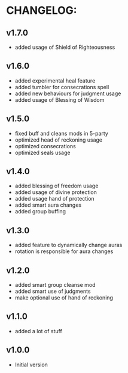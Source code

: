 # CHANGELOG:
## v1.7.0
- added usage of Shield of Righteousness
## v1.6.0
- added experimental heal feature
- added tumbler for consecrations spell
- added new behaviours for judgment usage
- added usage of Blessing of Wisdom
## v1.5.0
- fixed buff and cleans mods in 5-party
- optimized head of reckoning usage
- optimized consecrations
- optimized seals usage
## v1.4.0
- added blessing of freedom usage
- added usage of divine protection 
- added usage hand of protection
- added smart aura changes
- added group buffing
## v1.3.0
- added feature to dynamically change auras
- rotation is responsible for aura changes
## v1.2.0
- added smart group cleanse mod
- added smart use of judgments
- make optional use of hand of reckoning
## v1.1.0
- added a lot of stuff
## v1.0.0
- Initial version